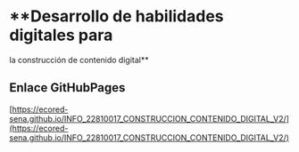 # **Desarrollo de habilidades digitales para
la construcción de contenido digital**

## **Enlace GitHubPages**

[https://ecored-sena.github.io/INFO_22810017_CONSTRUCCION_CONTENIDO_DIGITAL_V2/](https://ecored-sena.github.io/INFO_22810017_CONSTRUCCION_CONTENIDO_DIGITAL_V2/)

#
